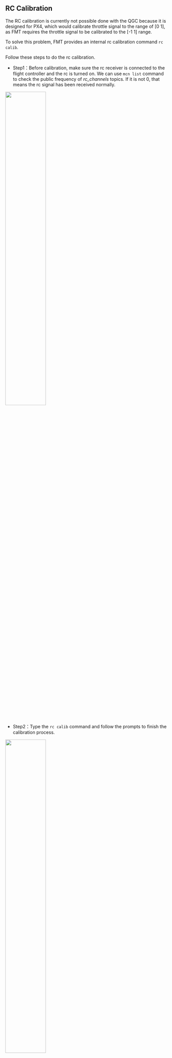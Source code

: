
## RC Calibration

The RC calibration is currently not possible done with the QGC because it is designed for PX4, which would calibrate throttle signal to the range of [0 1], as FMT requires the throttle signal to be calibrated to the [-1 1] range.

To solve this problem, FMT provides an internal rc calibration command `rc calib`.

Follow these steps to do the rc calibration.

- Step1：Before calibration, make sure the rc receiver is connected to the flight controller and the rc is turned on. We can use `mcn list` command to check the public frequency of *rc_channels* topics. If it is not 0, that means the rc signal has been received normally.

<img src="figures/rc_calib1.png" width="50%">

- Step2：Type the `rc calib` command and follow the prompts to finish the calibration process.

<img src="figures/rc_calib2.jpg" width="50%">

- Step3：Once complete，Once the calibration is complete, the calibration parameters will be updated to the `RC` parameter group, which can be viewed via the `param list RC` command. The calibrated rc signal is published via `rc_trim_channels` topic, and the max/min/mid values should be 2000/1000/1500 respectively.
- Step4：After confirming that the calibration parameters are correct, enter `param save` in the console to save the calibration results, otherwise the system will lose the unsaved calibration results if the system is powered off.
